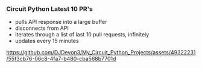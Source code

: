 ### Circuit Python Latest 10 PR's
- pulls API response into a large buffer
- disconnects from API
- iterates through a list of last 10 pull requests, infinitely
- updates every 15 minutes

https://github.com/DJDevon3/My_Circuit_Python_Projects/assets/49322231/55f3cb76-06c8-4fa7-b480-cba568b7701d

